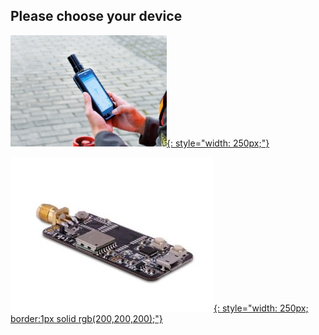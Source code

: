 ## Please choose your device

 [![](images/d303.jpg){: style="width: 250px;"} ](/d303-docs)
 
 [![](images/rtk-board.jpg){: style="width: 250px; border:1px solid rgb(200,200,200);"} ](/rtk-board)
